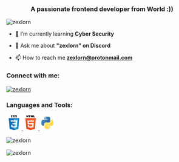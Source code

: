 <h3 align="center">A passionate frontend developer from World :))</h3>

<p align="left"> <img src="https://komarev.com/ghpvc/?username=zexlorn&label=Profile%20views&color=000000&style=flat" alt="zexlorn" /> </p>

- 🌱 I’m currently learning **Cyber Security**

- 💬 Ask me about **"zexlorn" on Discord**

- 📫 How to reach me **zexlorn@protonmail.com**

<h3 align="left">Connect with me:</h3>
<p align="left">
<a href="https://twitter.com/zexlorn" target="blank"><img align="center" src="https://raw.githubusercontent.com/rahuldkjain/github-profile-readme-generator/master/src/images/icons/Social/twitter.svg" alt="zexlorn" height="30" width="40" /></a>
</p>

<h3 align="left">Languages and Tools:</h3>
<p align="left"> <a href="https://www.w3schools.com/css/" target="_blank" rel="noreferrer"> <img src="https://raw.githubusercontent.com/devicons/devicon/master/icons/css3/css3-original-wordmark.svg" alt="css3" width="40" height="40"/> </a> <a href="https://www.w3.org/html/" target="_blank" rel="noreferrer"> <img src="https://raw.githubusercontent.com/devicons/devicon/master/icons/html5/html5-original-wordmark.svg" alt="html5" width="40" height="40"/> </a> <a href="https://www.python.org" target="_blank" rel="noreferrer"> <img src="https://raw.githubusercontent.com/devicons/devicon/master/icons/python/python-original.svg" alt="python" width="40" height="40"/> </a> </p>

<p><img align="center" src="https://github-readme-stats.vercel.app/api/top-langs?username=zexlorn&show_icons=true&locale=en&layout=compact" alt="zexlorn" /></p>

<p><img align="center" src="https://github-readme-streak-stats.herokuapp.com/?user=zexlorn&theme=dark" alt="zexlorn" /></p>

